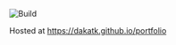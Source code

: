 ![Build](https://github.com/dakatk/portfolio/workflows/build-and-deploy/badge.svg)

Hosted at https://dakatk.github.io/portfolio

